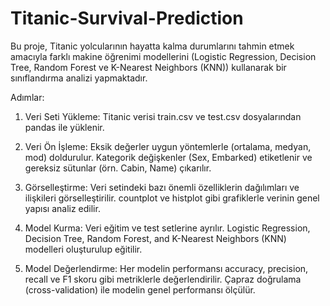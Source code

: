 # Titanic-Survival-Prediction
Bu proje, Titanic yolcularının hayatta kalma durumlarını tahmin etmek amacıyla farklı makine öğrenimi modellerini (Logistic Regression, Decision Tree, Random Forest ve K-Nearest Neighbors (KNN)) kullanarak bir sınıflandırma analizi yapmaktadır.

Adımlar:
1. Veri Seti Yükleme:
Titanic verisi train.csv ve test.csv dosyalarından pandas ile yüklenir.

3. Veri Ön İşleme:
Eksik değerler uygun yöntemlerle (ortalama, medyan, mod) doldurulur. Kategorik değişkenler (Sex, Embarked) etiketlenir ve gereksiz sütunlar (örn. Cabin, Name) çıkarılır.

4. Görselleştirme:
Veri setindeki bazı önemli özelliklerin dağılımları ve ilişkileri görselleştirilir. countplot ve histplot gibi grafiklerle verinin genel yapısı analiz edilir.

5. Model Kurma:
Veri eğitim ve test setlerine ayrılır. Logistic Regression, Decision Tree, Random Forest, and K-Nearest Neighbors (KNN) modelleri oluşturulup eğitilir.

6. Model Değerlendirme:
Her modelin performansı accuracy, precision, recall ve F1 skoru gibi metriklerle değerlendirilir. Çapraz doğrulama (cross-validation) ile modelin genel performansı ölçülür.
